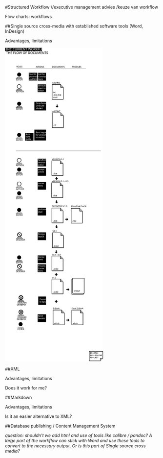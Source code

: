 #Structured Workflow //executive management advies /keuze van workflow

Flow charts: workflows

##Single source cross-media with established software tools (Word, InDesign)

Advantages, limitations

![INC *Current* Workflow](../images/workflowINC__Current_v01.svg "workflow blah...")

##XML

Advantages, limitations

Does it work for me?

##Markdown

Advantages, limitations

Is it an easier alternative to XML?


##Database publishing / Content Management System

_question: shouldn't we add html and use of tools like calibre / pandoc? A large part of the workflow can stick with Word and use these tools to convert to the necessary output. Or is this part of Single source cross media?_

